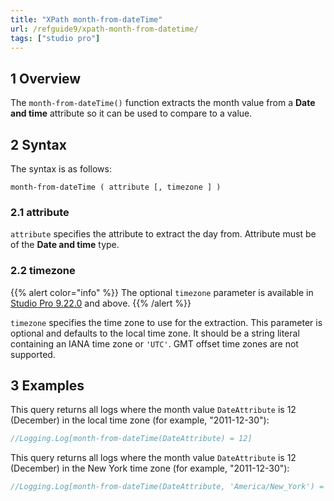 ```yaml
---
title: "XPath month-from-dateTime"
url: /refguide9/xpath-month-from-datetime/
tags: ["studio pro"]
---
```


## 1 Overview

The `month-from-dateTime()` function extracts the month value from a **Date and time** attribute so it can be used to compare to a value.

## 2 Syntax

The syntax is as follows:

```
month-from-dateTime ( attribute [, timezone ] )
```

### 2.1 attribute

`attribute` specifies the attribute to extract the day from. Attribute must be of the **Date and time** type.

### 2.2 timezone

{{% alert color="info" %}}
The optional `timezone` parameter is available in [Studio Pro 9.22.0](/releasenotes/studio-pro/9.22/) and above. 
{{% /alert %}}

`timezone` specifies the time zone to use for the extraction. This parameter is optional and defaults to the local time zone. It should be a string literal containing an IANA time zone or `'UTC'`. GMT offset time zones are not supported.

## 3 Examples

This query returns all logs where the month value `DateAttribute` is 12 (December) in the local time zone (for example, "2011-12-30"):

```java {linenos=false}
//Logging.Log[month-from-dateTime(DateAttribute) = 12]
```

This query returns all logs where the month value `DateAttribute` is 12 (December) in the New York time zone (for example, "2011-12-30"):

```java {linenos=false}
//Logging.Log[month-from-dateTime(DateAttribute, 'America/New_York') = 12]
```

